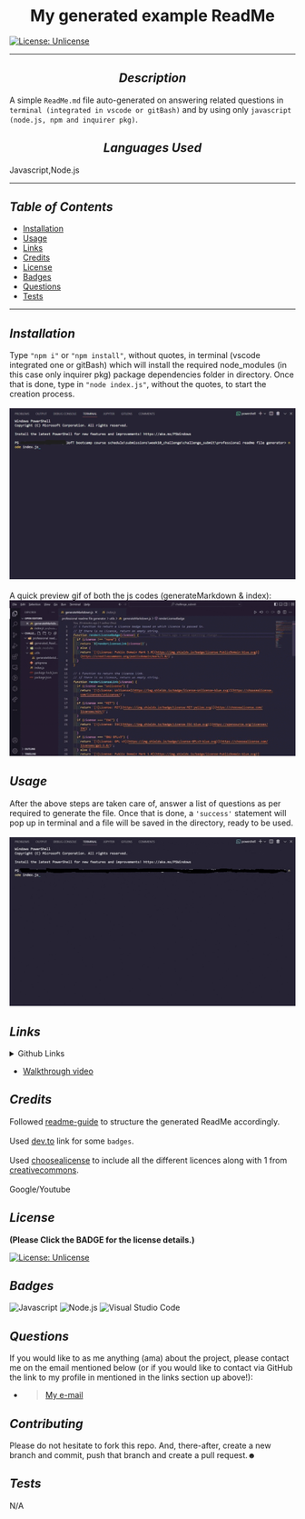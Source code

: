 
# <div align="center"> **My generated example ReadMe** </div>

[![License: Unlicense](https://img.shields.io/badge/License-Unlicense-blue.svg)](https://choosealicense.com/licenses/unlicense/)

---

## <div align="center"> *Description* </div>

  A simple `ReadMe.md` file auto-generated on answering related questions in `terminal (integrated in vscode or gitBash)` and by using only `javascript (node.js, npm and inquirer pkg)`.

## <div align="center"> *Languages Used* </div>

  Javascript,Node.js

---

## *Table of Contents*

* [Installation](#Installation)
* [Usage](#Usage)
* [Links](#Links)
* [Credits](#Credits)
* [License](#License)
* [Badges](#Badges)
* [Questions](#Questions)
* [Tests](#Tests)

---

## *Installation*

  Type `"npm i"` or `"npm install"`, without quotes, in terminal (vscode integrated one or gitBash) which will install the required node_modules (in this case only inquirer pkg) package dependencies folder in directory. Once that is done, type in `"node index.js"`, without the quotes, to start the creation process.  </br></br>  ![NodeCommand](../media/NodeCmd.jpg)  </br></br>  A quick preview gif of both the js codes (generateMarkdown & index): ![CodePreview](../media/IndexandGenerateMarkdownCodesPreview.gif)

## *Usage*

  After the above steps are taken care of, answer a list of questions as per required to generate the file. Once that is done, a `'success'` statement will pop up in terminal and a file will be saved in the directory, ready to be used.  </br></br>  ![UsageProcess](../media/Terminal_NodeInitialize-to-ReadMeSavedSuccessfully.gif)

## *Links*

<details>

<summary>Github Links</summary>

>[A-N26](https://github.com/A-N26)

* >[Professional-ReadMe-file-generator](https://github.com/A-N26/professional-readme-file-generator)

* >N/A

</details>

* [Walkthrough video](../media/Professional-Readme-Generator.webm)

## *Credits*

  Followed [readme-guide](https://coding-boot-camp.github.io/full-stack/github/professional-readme-guide) to structure the generated ReadMe accordingly.  </br></br>  Used [dev.to](https://dev.to/envoy_/150-badges-for-github-pnk#ide) link for some `badges`.  </br></br>  Used [choosealicense](https://choosealicense.com/) to include all the different licences along with 1 from [creativecommons](https://creativecommons.org/publicdomain/mark/1.0/).  </br></br>  Google/Youtube

## *License*

  **(Please Click the BADGE for the license details.)**

  [![License: Unlicense](https://img.shields.io/badge/License-Unlicense-blue.svg)](https://choosealicense.com/licenses/unlicense/)

## *Badges*

  ![Javascript](https://img.shields.io/badge/JavaScript-323330?style=for-the-badge&logo=javascript&logoColor=F7DF1E)  ![Node.js](https://img.shields.io/badge/Node.js-43853D?style=for-the-badge&logo=node.js&logoColor=white)  ![Visual Studio Code](https://img.shields.io/badge/Visual_Studio_Code-0078D4?style=for-the-badge&logo=visual%20studio%20code&logoColor=white)

## *Questions*

If you would like to as me anything (ama) about the project, please contact me on the email mentioned below (or if you would like to contact via GitHub the link to my profile in mentioned in the links section up above!):

* >[My e-mail](A-N26@github.com)

## *Contributing*

  Please do not hesitate to fork this repo. And, there-after, create a new branch and commit, push that branch and create a pull request.☻

## *Tests*

  N/A
